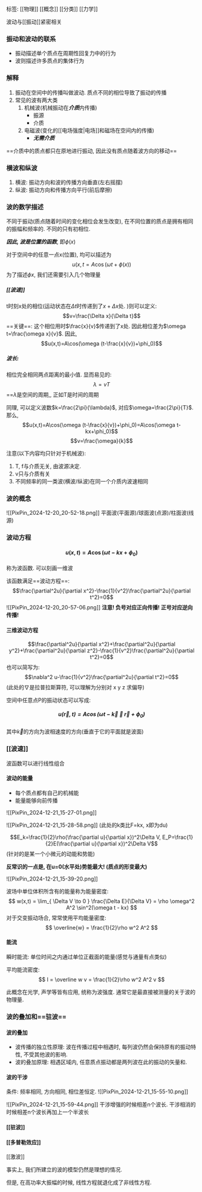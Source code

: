 标签: [[物理]] [[概念]] [[分类]] [[力学]]

波动与[[振动]]紧密相关
### 振动和波动的联系

+ 振动描述单个质点在周期性回复力中的行为
+ 波则描述许多质点的集体行为

### 解释

1. 振动在空间中的传播叫做波动. 质点不同的相位导致了振动的传播
2. 常见的波有两大类
	1. 机械波(机械振动在***介质***内传播)
		+ 振源
		+ 介质
	2. 电磁波(变化的[[电场强度|电场]]和磁场在空间内的传播)
		+ ***无需介质***

==介质中的质点都只在原地进行振动, 因此没有质点随着波方向的移动==

### 横波和纵波

1. 横波: 振动方向和波的传播方向垂直(左右摇摆)
2. 纵波: 振动方向和传播方向平行(前后摩擦)

### 波的数学描述

不同于振动(质点随着时间的变化相位会发生改变), 在不同位置的质点是拥有相同的振幅和频率的. 不同的只有初相位. 

***因此, 波是位置的函数***, 即$\phi(x)$

对于空间中的任意一点x(位置), 均可以描述为$$u(x,t=A\cos(\omega t+\phi(x))$$
为了描述$\phi x$, 我们还需要引入几个物理量
##### [[波速]]
t时刻x处的相位(运动状态在$\Delta t$时传递到了$x+\Delta x$处. )则可以定义:$$v=\frac{\Delta x}{\Delta t}$$
==关键==: 这个相位用时$\frac{x}{v}$传递到了x处. 因此相位差为$\omega t=\frac{\omega x}{v}$. 因此, $$u(x,t)=A\cos(\omega (t-\frac{x}{v})+\phi_0)$$
##### 波长: 
相位完全相同两点距离的最小值. 显而易见的: $$\lambda=vT$$
==$\lambda$是空间的周期,, 正如T是时间的周期

同理, 可以定义波数$k=\frac{2\pi}{\lambda}$, 对应$\omega=\frac{2\pi}{T}$. 那么, $$u(x,t)=A\cos(\omega (t-\frac{x}{v})+\phi_0)=A\cos(\omega t-kx+\phi_0)$$
$$v=\frac{\omega}{k}$$

注意(以下内容均只针对于机械波): 
1. T, f与介质无关, 由波源决定. 
2. v只与介质有关
3. 不同频率的同一类波(横波/纵波)在同一个介质内波速相同

### 波的概念

![[PixPin_2024-12-20_20-52-18.png]]
平面波(平面源)/球面波(点源)/柱面波(线源)

### 波动方程

#### $$u(x,t)=A\cos(\omega t-kx+\phi_0)$$
称为波函数. 可以刻画一维波

该函数满足==波动方程==: 
 $$\frac{\partial^2u}{\partial x^2}-\frac{1}{v^2}\frac{\partial^2u}{\partial t^2}=0$$
![[PixPin_2024-12-20_20-57-06.png]]
**注意! 负号对应正向传播! 正号对应逆向传播!** 

#### 三维波动方程
$$\frac{\partial^2u}{\partial x^2}+\frac{\partial^2u}{\partial y^2}+\frac{\partial^2u}{\partial z^2}-\frac{1}{v^2}\frac{\partial^2u}{\partial t^2}=0$$
也可以简写为:
$$\nabla^2 u-\frac{1}{v^2}\frac{\partial^2u}{\partial t^2}=0$$
(此处的$\nabla$是拉普拉斯算符, 可以理解为分别对 x y z 求偏导)

空间中任意点P的振动状态可以写成:
##### $$u(\vec{r},t)=A\cos(\omega t-\vec{k}\cdot\vec{r}+\phi_0)$$
其中$\vec{k}$的方向为波相速度的方向(垂直于它的平面就是波面)
### [[波速]]

波函数可以进行线性组合

#### 波动的能量

+ 每个质点都有自己的机械能
+ 能量能够向前传播

![[PixPin_2024-12-21_15-27-01.png]]

![[PixPin_2024-12-21_15-28-58.png]]
(此处的k类比F=kx, x即为du)

$$E_k=\frac{1}{2}\rho(\frac{\partial u}{\partial x})^2\Delta V, E_P=\frac{1}{2}E(\frac{\partial u}{\partial x})^2\Delta V$$
(针对的是某一个小微元的动能和势能)

**反常识的一点是, 在u=0(水平处)势能最大! (质点的形变最大)**

![[PixPin_2024-12-21_15-39-20.png]]

波场中单位体积所含有的能量称为能量密度: 
$$
w(x,t) = \lim_{ \Delta V \to 0 } \frac{\Delta E}{\Delta V} = \rho \omega^2 A^2 \sin^2(\omega t - kx)
$$
对于交变振动场合, 常常使用平均能量密度: 
$$
\overline{w} = \frac{1}{2}\rho w^2 A^2
$$

#### 能流

瞬时能流: 单位时间之内通过单位正截面的能量(感觉与通量有点类似)

平均能流密度: 
$$
I = \overline w v = \frac{1}{2}\rho w^2 A^2 v
$$

此概念在光学, 声学等皆有应用, 统称为波强度. 通常它是最直接被测量的关于波的物理量. 
### 波的叠加和==驻波==

#### 波的叠加

+ 波传播的独立性原理: 波在传播过程中相遇时, 每列波仍然会保持原有的振动特性, 不受其他波的影响. 
+ 波的叠加原理: 相遇区域内, 任意质点振动都是两列波在此的振动的矢量和. 

#### 波的干涉

条件: 频率相同, 方向相同, 相位差恒定. 
![[PixPin_2024-12-21_15-55-10.png]]

![[PixPin_2024-12-21_15-59-44.png]]
干涉增强的时候相差n个波长.  干涉相消的时候相差n个波长再加上一个半波长
#### [[驻波]]

#### [[多普勒效应]]

[[激波]]

事实上, 我们所建立的波的模型仍然是理想的情况. 

但是, 在高功率大振幅的时候, 线性方程就退化成了非线性方程. 